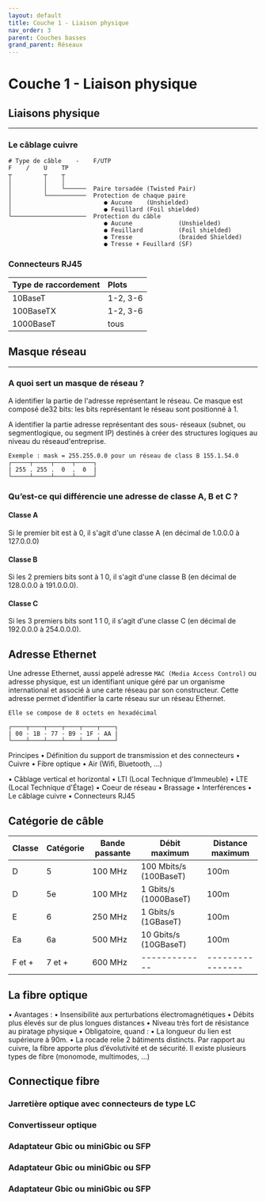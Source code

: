 ```yaml
---
layout: default
title: Couche 1 - Liaison physique
nav_order: 3
parent: Couches basses
grand_parent: Réseaux
---
```


# Couche 1 - Liaison physique


## Liaisons physique
---

### Le câblage cuivre

```plaintext
# Type de câble    -    F/UTP
F    /    U    TP
┬         ┬    ┬ 
│         │    │
│         │    └──────  Paire torsadée (Twisted Pair)
│         └───────────  Protection de chaque paire
│                          ● Aucune    (Unshielded)
│                          ● Feuillard (Foil shielded)
└─────────────────────  Protection du câble
                           ● Aucune             (Unshielded)
                           ● Feuillard          (Foil shielded)
                           ● Tresse             (braided Shielded)
                           ● Tresse + Feuillard (SF)
```

### Connecteurs RJ45

| Type de raccordement    | Plots      |
| :---------------------- | :--------- |
| 10BaseT                 |  1-2, 3-6  |
| 100BaseTX               |  1-2, 3-6  |
| 1000BaseT               |  tous      |

## Masque réseau 
---

### A quoi sert un masque de réseau ?

A identifier la partie de l'adresse représentant le réseau. Ce masque est composé de32 bits: les bits représentant le réseau sont positionné à 1.

A identifier la partie adresse représentant des sous- réseaux (subnet, ou segmentlogique, ou segment IP) destinés à créer des structures logiques au niveau du réseaud'entreprise.

```plaintext
Exemple : mask = 255.255.0.0 pour un réseau de class B 155.1.54.0
┌─────┬─────┬─────┬─────┐
| 255 . 255 .  0  .  0  |
└─────┴─────┴─────┴─────┘
```

### Qu’est-ce qui différencie une adresse de classe A, B et C ?

#### Classe A

Si le premier bit est à 0, il s'agit d'une classe A (en décimal de 1.0.0.0 à 127.0.0.0)

#### Classe B

Si les 2 premiers bits sont à 1 0, il s'agit d'une classe B (en décimal de 128.0.0.0 à 191.0.0.0).

#### Classe C

Si les 3 premiers bits sont 1 1 0, il s'agit d'une classe C (en décimal de 192.0.0.0 à 254.0.0.0).

## Adresse Ethernet

Une adresse Ethernet, aussi appelé adresse `MAC (Media Access Control)` ou adresse physique, est un identifiant unique géré par un organisme international et associé à une carte réseau par son constructeur. Cette adresse permet d’identifier la carte réseau sur un réseau Ethernet.

```plaintext
Elle se compose de 8 octets en hexadécimal

┌────┬────┬────┬────┬────┬────┐
| 00 - 1B - 77 - B9 - 1F - AA |
└────┴────┴────┴────┴────┴────┘
```





Principes
• Définition du support de transmission et des connecteurs
• Cuivre
• Fibre optique
• Air (Wifi, Bluetooth, ...)

• Câblage vertical et horizontal
• LTI (Local Technique d'Immeuble)
• LTE (Local Technique d'Étage)
• Coeur de réseau
• Brassage
• Interférences
• Le câblage cuivre
• Connecteurs RJ45

## Catégorie de câble

| Classe | Catégorie | Bande passante | Débit maximum          | Distance maximum |
| ------ | --------- | -------------- | ---------------------- | ---------------- |
| D      | 5         | 100 MHz        | 100 Mbits/s (100BaseT) | 100m             |
| D      | 5e        | 100 MHz        | 1 Gbits/s (1000BaseT)  | 100m             |
| E      | 6         | 250 MHz        | 1 Gbits/s (1GBaseT)    | 100m             |
| Ea     | 6a        | 500 MHz        | 10 Gbits/s (10GBaseT)  | 100m             |
| F et + | 7 et +    | 600 MHz        | -------------          | ---------------- |

## La fibre optique

• Avantages :
• Insensibilité aux perturbations électromagnétiques
• Débits plus élevés sur de plus longues distances
• Niveau très fort de résistance au piratage physique
• Obligatoire, quand :
• La longueur du lien est supérieure à 90m.
• La rocade relie 2 bâtiments distincts.
Par rapport au cuivre, la fibre apporte plus d’évolutivité et de sécurité.
Il existe plusieurs types de fibre (monomode, multimodes, ...)

## Connectique fibre

### Jarretière optique avec connecteurs de type LC

### Convertisseur optique

### Adaptateur Gbic ou miniGbic ou SFP

### Adaptateur Gbic ou miniGbic ou SFP

### Adaptateur Gbic ou miniGbic ou SFP

